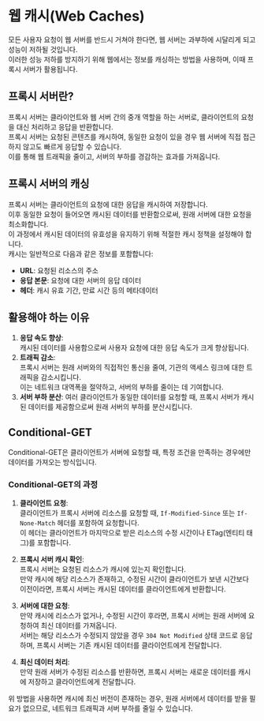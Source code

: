 # 웹 캐시(Web Caches)

모든 사용자 요청이 웹 서버를 반드시 거쳐야 한다면, 웹 서버는 과부하에 시달리게 되고 성능이 저하될 것입니다.  
이러한 성능 저하를 방지하기 위해 웹에서는 정보를 캐싱하는 방법을 사용하며, 이때 프록시 서버가 활용됩니다.

## 프록시 서버란?

프록시 서버는 클라이언트와 웹 서버 간의 중개 역할을 하는 서버로, 클라이언트의 요청을 대신 처리하고 응답을 반환합니다.  
프록시 서버는 요청된 콘텐츠를 캐시하여, 동일한 요청이 있을 경우 웹 서버에 직접 접근하지 않고도 빠르게 응답할 수 있습니다.  
이를 통해 웹 트래픽을 줄이고, 서버의 부하를 경감하는 효과를 가져옵니다.

## 프록시 서버의 캐싱

프록시 서버는 클라이언트의 요청에 대한 응답을 캐시하여 저장합니다.  
이후 동일한 요청이 들어오면 캐시된 데이터를 반환함으로써, 원래 서버에 대한 요청을 최소화합니다.  
이 과정에서 캐시된 데이터의 유효성을 유지하기 위해 적절한 캐시 정책을 설정해야 합니다.  
캐시는 일반적으로 다음과 같은 정보를 포함합니다:

- **URL**: 요청된 리소스의 주소
- **응답 본문**: 요청에 대한 서버의 응답 데이터
- **헤더**: 캐시 유효 기간, 만료 시간 등의 메타데이터

## 활용해야 하는 이유

1. **응답 속도 향상**:  
   캐시된 데이터를 사용함으로써 사용자 요청에 대한 응답 속도가 크게 향상됩니다.
2. **트래픽 감소**:  
   프록시 서버는 원래 서버와의 직접적인 통신을 줄여, 기관의 액세스 링크에 대한 트래픽을 감소시킵니다.  
   이는 네트워크 대역폭을 절약하고, 서버의 부하를 줄이는 데 기여합니다.
3. **서버 부하 분산**:
   여러 클라이언트가 동일한 데이터를 요청할 때, 프록시 서버가 캐시된 데이터를 제공함으로써 원래 서버의 부하를 분산시킵니다.

## Conditional-GET

Conditional-GET은 클라이언트가 서버에 요청할 때, 특정 조건을 만족하는 경우에만 데이터를 가져오는 방식입니다.

### Conditional-GET의 과정

1. **클라이언트 요청**:  
   클라이언트가 프록시 서버에 리소스를 요청할 때, `If-Modified-Since` 또는 `If-None-Match` 헤더를 포함하여 요청합니다.  
   이 헤더는 클라이언트가 마지막으로 받은 리소스의 수정 시간이나 ETag(엔티티 태그)를 포함합니다.

2. **프록시 서버 캐시 확인**:  
   프록시 서버는 요청된 리소스가 캐시에 있는지 확인합니다.  
   만약 캐시에 해당 리소스가 존재하고, 수정된 시간이 클라이언트가 보낸 시간보다 이전이라면, 프록시 서버는 캐시된 데이터를 클라이언트에게 반환합니다.

3. **서버에 대한 요청**:  
   만약 캐시에 리소스가 없거나, 수정된 시간이 후라면, 프록시 서버는 원래 서버에 요청하여 최신 데이터를 가져옵니다.  
   서버는 해당 리소스가 수정되지 않았을 경우 `304 Not Modified` 상태 코드로 응답하며, 프록시 서버는 기존 캐시된 데이터를 클라이언트에게 전달합니다.

4. **최신 데이터 처리**:  
   만약 원래 서버가 수정된 리소스를 반환하면, 프록시 서버는 새로운 데이터를 캐시에 저장하고 클라이언트에게 전달합니다.

위 방법을 사용하면 캐시에 최신 버전이 존재하는 경우, 원래 서버에서 데이터를 받을 필요가 없으므로, 네트워크 트래픽과 서버 부하를 줄일 수 있습니다.
